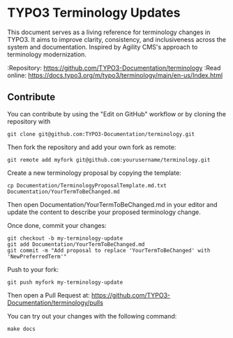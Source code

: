 # TYPO3 Terminology Updates

This document serves as a living reference for terminology changes in TYPO3. It aims to improve clarity, consistency,
and inclusiveness across the system and documentation. Inspired by Agility CMS's approach to terminology modernization.

:Repository:  https://github.com/TYPO3-Documentation/terminology
:Read online: https://docs.typo3.org/m/typo3/terminology/main/en-us/Index.html

## Contribute

You can contribute by using the "Edit on GitHub" workflow or by cloning the repository with 

```
git clone git@github.com:TYPO3-Documentation/terminology.git
```

Then fork the repository and add your own fork as remote:

```
git remote add myfork git@github.com:yourusername/terminology.git
```

Create a new terminology proposal by copying the template:

```
cp Documentation/TerminologyProposalTemplate.md.txt Documentation/YourTermToBeChanged.md
```

Then open Documentation/YourTermToBeChanged.md in your editor and update the content to describe your proposed terminology change.

Once done, commit your changes:

```
git checkout -b my-terminology-update
git add Documentation/YourTermToBeChanged.md
git commit -m "Add proposal to replace 'YourTermToBeChanged' with 'NewPreferredTerm'"
```

Push to your fork:
```
git push myfork my-terminology-update
```
Then open a Pull Request at:
https://github.com/TYPO3-Documentation/terminology/pulls

You can try out your changes with the following command:

```
make docs
```
